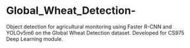 # Global_Wheat_Detection-
Object detection for agricultural monitoring using Faster R-CNN and YOLOv5m6 on the Global Wheat Detection dataset. Developed for CS975 Deep Learning module.
